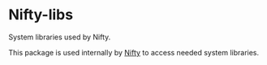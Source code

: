 # Nifty-libs
System libraries used by Nifty.

This package is used internally by [Nifty](https://github.com/nifty-swift/Nifty) to access needed system libraries. 
